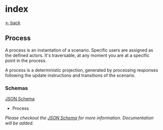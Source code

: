 # index

[← back](../)

## Process

A process is an instantation of a scenario. Specific users are assigned as the defined actors. It's traversable, at any moment you are at a specific point in the process.

A process is a deterministic projection, generated by processing responses following the update instructions and transitions of the scenario.

### Schemas

[JSON Schema](https://github.com/legalthings/livecontracts-specs/tree/1f2cef267dfdf6fb694c3f8e878eb0af9a5cc284/11-process/schema.json)

* Process

_Please checkout the _[_JSON Schema_](https://github.com/legalthings/livecontracts-specs/tree/1f2cef267dfdf6fb694c3f8e878eb0af9a5cc284/11-process/schema.json)_ for more information. Documentation will be added._

